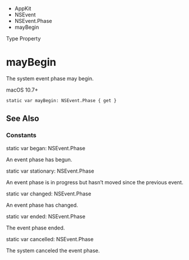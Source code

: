 

- AppKit
- NSEvent
- NSEvent.Phase
-  mayBegin 

Type Property

# mayBegin

The system event phase may begin.

macOS 10.7+

``` source
static var mayBegin: NSEvent.Phase { get }
```

## See Also

### Constants

static var began: NSEvent.Phase

An event phase has begun.

static var stationary: NSEvent.Phase

An event phase is in progress but hasn’t moved since the previous event.

static var changed: NSEvent.Phase

An event phase has changed.

static var ended: NSEvent.Phase

The event phase ended.

static var cancelled: NSEvent.Phase

The system canceled the event phase.

